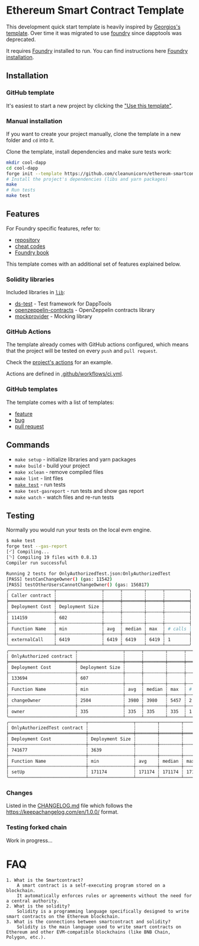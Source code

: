 # Ethereum Smart Contract Template

This development quick start template is heavily inspired by [Georgios's template](https://github.com/gakonst/dapptools-template). Over time it was migrated to use [foundry](https://github.com/gakonst/foundry) since dapptools was deprecated.

It requires [Foundry](https://github.com/gakonst/foundry) installed to run. You can find instructions here [Foundry installation](https://github.com/gakonst/foundry#installation).

## Installation

### GitHub template

It's easiest to start a new project by clicking the ["Use this template"](https://github.com/cleanunicorn/ethereum-smartcontract-template/generate).

### Manual installation

If you want to create your project manually, clone the template in a new folder and `cd` into it.

Clone the template, install dependencies and make sure tests work:

```sh
mkdir cool-dapp
cd cool-dapp
forge init --template https://github.com/cleanunicorn/ethereum-smartcontract-template 
# Install the project's dependencies (libs and yarn packages)
make 
# Run tests
make test 
```

## Features

For Foundry specific features, refer to:

- [repository](https://github.com/foundry-rs/foundry)
- [cheat codes](https://github.com/foundry-rs/foundry/blob/master/forge/README.md#cheat-codes)
- [Foundry book](https://book.getfoundry.sh/)

This template comes with an additional set of features explained below.

### Solidity libraries

Included libraries in [`lib`](lib/):

- [ds-test](https://github.com/dapphub/ds-test) - Test framework for DappTools
- [openzeppelin-contracts](https://github.com/OpenZeppelin/openzeppelin-contracts) - OpenZeppelin contracts library
- [mockprovider](https://github.com/cleanunicorn/mockprovider) - Mocking library

### GitHub Actions

The template already comes with GitHub actions configured, which means that the project will be tested on every `push` and `pull request`.

Check the [project's actions](https://github.com/cleanunicorn/ethereum-smartcontract-template/actions) for an example.

Actions are defined in [.github/workflows/ci.yml](.github/workflows/ci.yml).

### GitHub templates

The template comes with a list of templates:

- [feature](.github/ISSUE_TEMPLATE/feature.md)
- [bug](.github/ISSUE_TEMPLATE/bug.md)
- [pull request](.github/pull_request_template.md)

## Commands

- `make setup` - initialize libraries and yarn packages
- `make build` - build your project
- `make xclean` - remove compiled files
- `make lint` - lint files
- [`make test`](#testing) - run tests
- `make test-gasreport` - run tests and show gas report
- `make watch` - watch files and re-run tests

## Testing

Normally you would run your tests on the local evm engine.

```sh
$ make test
forge test --gas-report
[⠊] Compiling...
[⠑] Compiling 19 files with 0.8.13
Compiler run successful

Running 2 tests for OnlyAuthorizedTest.json:OnlyAuthorizedTest
[PASS] testCanChangeOwner() (gas: 11542)
[PASS] testOtherUsersCannotChangeOwner() (gas: 156817)
╭─────────────────┬─────────────────┬──────┬────────┬──────┬─────────╮
│ Caller contract ┆                 ┆      ┆        ┆      ┆         │
╞═════════════════╪═════════════════╪══════╪════════╪══════╪═════════╡
│ Deployment Cost ┆ Deployment Size ┆      ┆        ┆      ┆         │
├╌╌╌╌╌╌╌╌╌╌╌╌╌╌╌╌╌┼╌╌╌╌╌╌╌╌╌╌╌╌╌╌╌╌╌┼╌╌╌╌╌╌┼╌╌╌╌╌╌╌╌┼╌╌╌╌╌╌┼╌╌╌╌╌╌╌╌╌┤
│ 114159          ┆ 602             ┆      ┆        ┆      ┆         │
├╌╌╌╌╌╌╌╌╌╌╌╌╌╌╌╌╌┼╌╌╌╌╌╌╌╌╌╌╌╌╌╌╌╌╌┼╌╌╌╌╌╌┼╌╌╌╌╌╌╌╌┼╌╌╌╌╌╌┼╌╌╌╌╌╌╌╌╌┤
│ Function Name   ┆ min             ┆ avg  ┆ median ┆ max  ┆ # calls │
├╌╌╌╌╌╌╌╌╌╌╌╌╌╌╌╌╌┼╌╌╌╌╌╌╌╌╌╌╌╌╌╌╌╌╌┼╌╌╌╌╌╌┼╌╌╌╌╌╌╌╌┼╌╌╌╌╌╌┼╌╌╌╌╌╌╌╌╌┤
│ externalCall    ┆ 6419            ┆ 6419 ┆ 6419   ┆ 6419 ┆ 1       │
╰─────────────────┴─────────────────┴──────┴────────┴──────┴─────────╯
╭─────────────────────────┬─────────────────┬──────┬────────┬──────┬─────────╮
│ OnlyAuthorized contract ┆                 ┆      ┆        ┆      ┆         │
╞═════════════════════════╪═════════════════╪══════╪════════╪══════╪═════════╡
│ Deployment Cost         ┆ Deployment Size ┆      ┆        ┆      ┆         │
├╌╌╌╌╌╌╌╌╌╌╌╌╌╌╌╌╌╌╌╌╌╌╌╌╌┼╌╌╌╌╌╌╌╌╌╌╌╌╌╌╌╌╌┼╌╌╌╌╌╌┼╌╌╌╌╌╌╌╌┼╌╌╌╌╌╌┼╌╌╌╌╌╌╌╌╌┤
│ 133694                  ┆ 607             ┆      ┆        ┆      ┆         │
├╌╌╌╌╌╌╌╌╌╌╌╌╌╌╌╌╌╌╌╌╌╌╌╌╌┼╌╌╌╌╌╌╌╌╌╌╌╌╌╌╌╌╌┼╌╌╌╌╌╌┼╌╌╌╌╌╌╌╌┼╌╌╌╌╌╌┼╌╌╌╌╌╌╌╌╌┤
│ Function Name           ┆ min             ┆ avg  ┆ median ┆ max  ┆ # calls │
├╌╌╌╌╌╌╌╌╌╌╌╌╌╌╌╌╌╌╌╌╌╌╌╌╌┼╌╌╌╌╌╌╌╌╌╌╌╌╌╌╌╌╌┼╌╌╌╌╌╌┼╌╌╌╌╌╌╌╌┼╌╌╌╌╌╌┼╌╌╌╌╌╌╌╌╌┤
│ changeOwner             ┆ 2504            ┆ 3980 ┆ 3980   ┆ 5457 ┆ 2       │
├╌╌╌╌╌╌╌╌╌╌╌╌╌╌╌╌╌╌╌╌╌╌╌╌╌┼╌╌╌╌╌╌╌╌╌╌╌╌╌╌╌╌╌┼╌╌╌╌╌╌┼╌╌╌╌╌╌╌╌┼╌╌╌╌╌╌┼╌╌╌╌╌╌╌╌╌┤
│ owner                   ┆ 335             ┆ 335  ┆ 335    ┆ 335  ┆ 1       │
╰─────────────────────────┴─────────────────┴──────┴────────┴──────┴─────────╯
╭─────────────────────────────┬─────────────────┬────────┬────────┬────────┬─────────╮
│ OnlyAuthorizedTest contract ┆                 ┆        ┆        ┆        ┆         │
╞═════════════════════════════╪═════════════════╪════════╪════════╪════════╪═════════╡
│ Deployment Cost             ┆ Deployment Size ┆        ┆        ┆        ┆         │
├╌╌╌╌╌╌╌╌╌╌╌╌╌╌╌╌╌╌╌╌╌╌╌╌╌╌╌╌╌┼╌╌╌╌╌╌╌╌╌╌╌╌╌╌╌╌╌┼╌╌╌╌╌╌╌╌┼╌╌╌╌╌╌╌╌┼╌╌╌╌╌╌╌╌┼╌╌╌╌╌╌╌╌╌┤
│ 741677                      ┆ 3639            ┆        ┆        ┆        ┆         │
├╌╌╌╌╌╌╌╌╌╌╌╌╌╌╌╌╌╌╌╌╌╌╌╌╌╌╌╌╌┼╌╌╌╌╌╌╌╌╌╌╌╌╌╌╌╌╌┼╌╌╌╌╌╌╌╌┼╌╌╌╌╌╌╌╌┼╌╌╌╌╌╌╌╌┼╌╌╌╌╌╌╌╌╌┤
│ Function Name               ┆ min             ┆ avg    ┆ median ┆ max    ┆ # calls │
├╌╌╌╌╌╌╌╌╌╌╌╌╌╌╌╌╌╌╌╌╌╌╌╌╌╌╌╌╌┼╌╌╌╌╌╌╌╌╌╌╌╌╌╌╌╌╌┼╌╌╌╌╌╌╌╌┼╌╌╌╌╌╌╌╌┼╌╌╌╌╌╌╌╌┼╌╌╌╌╌╌╌╌╌┤
│ setUp                       ┆ 171174          ┆ 171174 ┆ 171174 ┆ 171174 ┆ 2       │
╰─────────────────────────────┴─────────────────┴────────┴────────┴────────┴─────────╯

```

### Changes

Listed in the [CHANGELOG.md](./CHANGELOG.md) file which follows the https://keepachangelog.com/en/1.0.0/ format. 

### Testing forked chain

Work in progress...

<!-- ### Testing forked chain

You can also fork a chain by providing an RPC url to something like [Alchemy](https://www.alchemy.com/) or [Infura](https://infura.io/).

To enable blockchain forking, you need to copy `.env.example` to `.env` and change `RPC_ON` and `ETH_NODE` to match your environment.

```sh
export RPC_ON=yes
export ETH_NODE=https://eth-mainnet.alchemyapi.io/v2/ALCHEMY_API_KEY
```

After adding the variables to your `.env` you can run `make test` normally

You need to add the RPC url to your GitHub secrets as `ETH_NODE` to enable fork testing in GitHub Actions. Also make sure to uncomment these lines in [`.github/workflows/ci.yml`](.github/workflows/ci.yml).

```yaml
# Enable this if using forking tests
env:
    ETH_NODE: ${{ secrets.ETH_NODE }}
    RPC_ON: yes
``` -->


# FAQ
    1. What is the Smartcontract?
        A smart contract is a self-executing program stored on a blockchain.
        It automatically enforces rules or agreements without the need for a central authority.
    2. What is the solidity?
        Solidity is a programming language specifically designed to write smart contracts on the Ethereum blockchain.
    3. What is the connections between smartcontract and solidity?
        Solidity is the main language used to write smart contracts on Ethereum and other EVM-compatible blockchains (like BNB Chain, Polygon, etc.).
